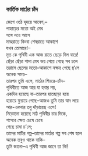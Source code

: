 ### কার্তিক মাঠের চাঁদ
জেগে ওঠে হৃদয়ে আবেগ,–  
পাহাড়ের মতো অই মেঘ  
সঙ্গে লয়ে আসে   
মাঝরাতে কিংবা শেষরাতে আকাশে  
যখন তোমারে!–  
মৃত কে পৃথিবী এক আজ রাতে ছেড়ে দিল যারে!  
ছেঁড়া ছেঁড়া শাদা মেঘ ভয় পেয়ে গেছে সব চলে  
তরাসে ছেলের মতো–আকাশে নক্ষত্র গেছে জ্ব’লে  
অনেক সময়–  
তারপর তুমি এলে, মাঠের শিয়রে–চাঁদ–  
পৃথিবীতে আজ আর যা হবার নয়,  
একদিন হয়েছে যা–তারপর হাতছাড়া হয়ে  
হারায়ে ফুরায়ে গেছে–আজও তুমি তার স্বাদ লয়ে  
আর-একবার তবু দাঁড়ায়েছ এসে!  
নিড়োনো হয়েছে মাঠ পৃথিবীর চার দিকে,  
শস্যের ক্ষেত চেষে চেষে  
গেছে চাষা চ’লে;  
তাদের মাটির গল্প–তাদের মাঠের গল্প সব শেষ হলে  
অনেক তবুও থাকে বাকি–  
তুমি জানো–এ পৃথিবী আজ জানে তা কি!  